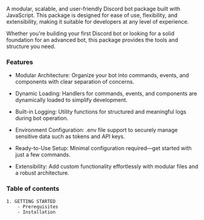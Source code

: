 A modular, scalable, and user-friendly Discord bot package built with JavaScript. This package is designed for ease of use, flexibility, and extensibility, making it suitable for developers at any level of experience.

Whether you're building your first Discord bot or looking for a solid foundation for an advanced bot, this package provides the tools and structure you need.

### **Features** 

- Modular Architecture: Organize your bot into commands, events, and components with clear separation of concerns.

- Dynamic Loading: Handlers for commands, events, and components are dynamically loaded to simplify development.

- Built-in Logging: Utility functions for structured and meaningful logs during bot operation.

- Environment Configuration: .env file support to securely manage sensitive data such as tokens and API keys.

- Ready-to-Use Setup: Minimal configuration required—get started with just a few commands.

- Extensibility: Add custom functionality effortlessly with modular files and a robust architecture.

### **Table of contents**

	1. GETTING STARTED 
		- Prerequisites 
		- Installation 

